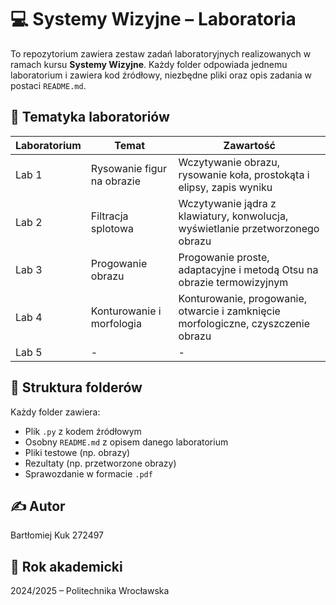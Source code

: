 # 💻 Systemy Wizyjne – Laboratoria

To repozytorium zawiera zestaw zadań laboratoryjnych realizowanych w ramach kursu **Systemy Wizyjne**. Każdy folder odpowiada jednemu laboratorium i zawiera kod źródłowy, niezbędne pliki oraz opis zadania w postaci `README.md`.

## 🧠 Tematyka laboratoriów

| Laboratorium | Temat                      | Zawartość                                                                      |
|--------------|----------------------------|--------------------------------------------------------------------------------|
| Lab 1        | Rysowanie figur na obrazie | Wczytywanie obrazu, rysowanie koła, prostokąta i elipsy, zapis wyniku          |
| Lab 2        | Filtracja splotowa         | Wczytywanie jądra z klawiatury, konwolucja, wyświetlanie przetworzonego obrazu |
| Lab 3        | Progowanie obrazu          | Progowanie proste, adaptacyjne i metodą Otsu na obrazie termowizyjnym          |
| Lab 4        | Konturowanie i morfologia  | Konturowanie, progowanie, otwarcie i zamknięcie morfologiczne, czyszczenie obrazu |
| Lab 5        | -                          | -                                                                              |

## 📂 Struktura folderów

Każdy folder zawiera:
- Plik `.py` z kodem źródłowym
- Osobny `README.md` z opisem danego laboratorium
- Pliki testowe (np. obrazy)
- Rezultaty (np. przetworzone obrazy)
- Sprawozdanie w formacie `.pdf`

## ✍️ Autor
Bartłomiej Kuk 272497

## 📅 Rok akademicki
2024/2025 – Politechnika Wrocławska
